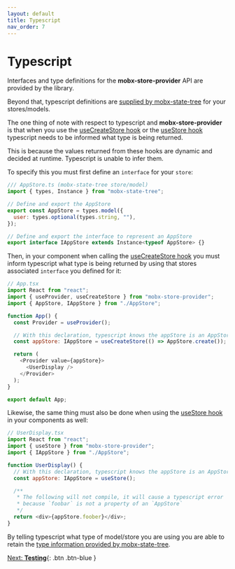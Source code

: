 ```yaml
---
layout: default
title: Typescript
nav_order: 7
---
```


# Typescript

Interfaces and type definitions for the **mobx-store-provider** API are provided by the library.

Beyond that, typescript definitions are [supplied by mobx-state-tree](https://mobx-state-tree.js.org/tips/typescript#using-a-mst-type-at-design-time) for your stores/models.

The one thing of note with respect to typescript and **mobx-store-provider** is that when you use the [useCreateStore hook](/api/useCreateStore) or the [useStore hook](/api/useStore) typescript needs to be informed what type is being returned.

This is because the values returned from these hooks are dynamic and decided at runtime. Typescript is unable to infer them.

To specify this you must first define an `interface` for your `store`:

```javascript
/// AppStore.ts (mobx-state-tree store/model)
import { types, Instance } from "mobx-state-tree";

// Define and export the AppStore
export const AppStore = types.model({
  user: types.optional(types.string, ""),
});

// Define and export the interface to represent an AppStore
export interface IAppStore extends Instance<typeof AppStore> {}
```

Then, in your component when calling the [useCreateStore hook](/api/useCreateStore) you must inform typescript what type is being returned by using that stores associated `interface` you defined for it:

```javascript
// App.tsx
import React from "react";
import { useProvider, useCreateStore } from "mobx-store-provider";
import { AppStore, IAppStore } from "./AppStore";

function App() {
  const Provider = useProvider();

  // With this declaration, typescript knows the appStore is an AppStore
  const appStore: IAppStore = useCreateStore(() => AppStore.create());

  return (
    <Provider value={appStore}>
      <UserDisplay />
    </Provider>
  );
}

export default App;
```

Likewise, the same thing must also be done when using the [useStore hook](/api/useStore) in your components as well:

```javascript
// UserDisplay.tsx
import React from "react";
import { useStore } from "mobx-store-provider";
import { IAppStore } from "./AppStore";

function UserDisplay() {
  // With this declaration, typescript knows the appStore is an AppStore
  const appStore: IAppStore = useStore();

  /**
   * The following will not compile, it will cause a typescript error
   * because `foobar` is not a property of an `AppStore`
   */
  return <div>{appStore.foober}</div>;
}
```

By telling typescript what type of model/store you are using you are able to retain the [type information provided by mobx-state-tree](https://mobx-state-tree.js.org/tips/typescript#using-a-mst-type-at-design-time).

[Next: **Testing**](/testing){: .btn .btn-blue }
